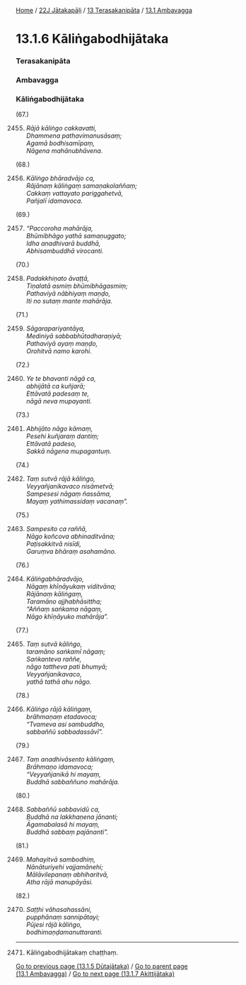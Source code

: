 
[Home](/) / [22J Jātakapāḷi](../../../22J.md) / [13 Terasakanipāta](../../13.md) / [13.1 Ambavagga](../13.1.md)

# 13.1.6 Kāliṅgabodhijātaka

### Terasakanipāta

### Ambavagga

### Kāliṅgabodhijātaka

(67.)

2455. _Rājā kāliṅgo cakkavatti,_  
_Dhammena pathavimanusāsaṃ;_  
_Agamā bodhisamīpaṃ,_  
_Nāgena mahānubhāvena._  


(68.)

2456. _Kāliṅgo bhāradvājo ca,_  
_Rājānaṃ kāliṅgaṃ samaṇakolaññaṃ;_  
_Cakkaṃ vattayato pariggahetvā,_  
_Pañjalī idamavoca._  


(69.)

2457. _“Paccoroha mahārāja,_  
_Bhūmibhāgo yathā samaṇuggato;_  
_Idha anadhivarā buddhā,_  
_Abhisambuddhā virocanti._  


(70.)

2458. _Padakkhiṇato āvaṭṭā,_  
_Tiṇalatā asmiṃ bhūmibhāgasmiṃ;_  
_Pathaviyā nābhiyaṃ maṇḍo,_  
_Iti no sutaṃ mante mahārāja._  


(71.)

2459. _Sāgarapariyantāya,_  
_Mediniyā sabbabhūtadharaṇiyā;_  
_Pathaviyā ayaṃ maṇḍo,_  
_Orohitvā namo karohi._  


(72.)

2460. _Ye te bhavanti nāgā ca,_  
_abhijātā ca kuñjarā;_  
_Ettāvatā padesaṃ te,_  
_nāgā neva mupayanti._  


(73.)

2461. _Abhijāto nāgo kāmaṃ,_  
_Pesehi kuñjaraṃ dantiṃ;_  
_Ettāvatā padeso,_  
_Sakkā nāgena mupagantuṃ._  


(74.)

2462. _Taṃ sutvā rājā kāliṅgo,_  
_Veyyañjanikavaco nisāmetvā;_  
_Sampesesi nāgaṃ ñassāma,_  
_Mayaṃ yathimassidaṃ vacanaṃ”._  


(75.)

2463. _Sampesito ca raññā,_  
_Nāgo koñcova abhinaditvāna;_  
_Paṭisakkitvā nisīdi,_  
_Garuṃva bhāraṃ asahamāno._  


(76.)

2464. _Kāliṅgabhāradvājo,_  
_Nāgaṃ khīṇāyukaṃ viditvāna;_  
_Rājānaṃ kāliṅgaṃ,_  
_Taramāno ajjhabhāsittha;_  
_“Aññaṃ saṅkama nāgaṃ,_  
_Nāgo khīṇāyuko mahārāja”._  


(77.)

2465. _Taṃ sutvā kāliṅgo,_  
_taramāno saṅkamī nāgaṃ;_  
_Saṅkanteva raññe,_  
_nāgo tattheva pati bhumyā;_  
_Veyyañjanikavaco,_  
_yathā tathā ahu nāgo._  


(78.)

2466. _Kāliṅgo rājā kāliṅgaṃ,_  
_brāhmaṇaṃ etadavoca;_  
_“Tvameva asi sambuddho,_  
_sabbaññū sabbadassāvī”._  


(79.)

2467. _Taṃ anadhivāsento kāliṅgaṃ,_  
_Brāhmaṇo idamavoca;_  
_“Veyyañjanikā hi mayaṃ,_  
_Buddhā sabbaññuno mahārāja._  


(80.)

2468. _Sabbaññū sabbavidū ca,_  
_Buddhā na lakkhaṇena jānanti;_  
_Āgamabalasā hi mayaṃ,_  
_Buddhā sabbaṃ pajānanti”._  


(81.)

2469. _Mahayitvā sambodhiṃ,_  
_Nānāturiyehi vajjamānehi;_  
_Mālāvilepanaṃ abhiharitvā,_  
_Atha rājā manupāyāsi._  


(82.)

2470. _Saṭṭhi vāhasahassāni,_  
_pupphānaṃ sannipātayi;_  
_Pūjesi rājā kāliṅgo,_  
_bodhimaṇḍamanuttaranti._  


---

2471. Kāliṅgabodhijātakaṃ chaṭṭhaṃ.



[Go to previous page (13.1.5 Dūtajātaka)](13.1.5.md) / [Go to parent page (13.1 Ambavagga)](../13.1.md) / [Go to next page (13.1.7 Akittijātaka)](13.1.7.md)


